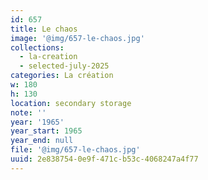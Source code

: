 ```yaml
---
id: 657
title: Le chaos
image: '@img/657-le-chaos.jpg'
collections:
  - la-creation
  - selected-july-2025
categories: La création
w: 180
h: 130
location: secondary storage
note: ''
year: '1965'
year_start: 1965
year_end: null
file: '@img/657-le-chaos.jpg'
uuid: 2e838754-0e9f-471c-b53c-4068247a4f77
---
```


